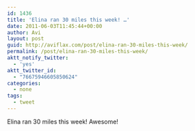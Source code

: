 ```yaml
---
id: 1436
title: 'Elina ran 30 miles this week! …'
date: 2011-06-03T11:45:44+00:00
author: Avi
layout: post
guid: http://aviflax.com/post/elina-ran-30-miles-this-week/
permalink: /post/elina-ran-30-miles-this-week/
aktt_notify_twitter:
  - 'yes'
aktt_twitter_id:
  - "76675946605850624"
categories:
  - none
tags:
  - tweet
---
```

Elina ran 30 miles this week! Awesome!